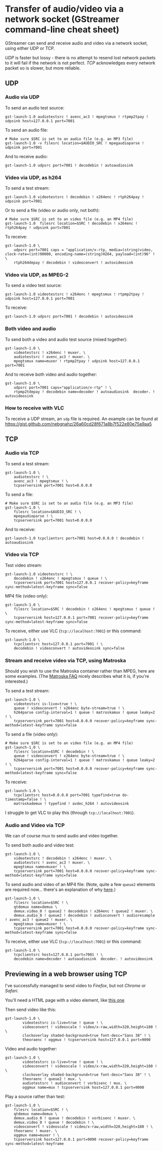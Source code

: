 # Transfer of audio/video via a network socket  (GStreamer command-line cheat sheet)

GStreamer can send and receive audio and video via a network socket, using either UDP or TCP.

*UDP* is faster but lossy - there is no attempt to resend lost network packets to it will fail if the network is not perfect. *TCP* acknowledges every network packet so is slower, but more reliable.

## UDP

### Audio via UDP

To send an audio test source:

```
gst-launch-1.0 audiotestsrc ! avenc_ac3 ! mpegtsmux ! rtpmp2tpay ! udpsink host=127.0.0.1 port=7001
```

To send an audio file:

```
# Make sure $SRC is set to an audio file (e.g. an MP3 file)
gst-launch-1.0 -v filesrc location=$AUDIO_SRC ! mpegaudioparse ! udpsink port=7001
```

And to receive audio:

```
gst-launch-1.0 udpsrc port=7001 ! decodebin ! autoaudiosink
```

### Video via UDP, as h264

To send a test stream:

```
gst-launch-1.0 videotestsrc ! decodebin ! x264enc ! rtph264pay ! udpsink port=7001
```

Or to send a file (video or audio only, not both):

```
# Make sure $SRC is set to an video file (e.g. an MP4 file)
gst-launch-1.0  filesrc location=$SRC ! decodebin ! x264enc ! rtph264pay ! udpsink port=7001
```

To receive:

```
gst-launch-1.0 \
    udpsrc port=7001 caps = "application/x-rtp, media=(string)video, clock-rate=(int)90000, encoding-name=(string)H264, payload=(int)96" ! \
    rtph264depay ! decodebin ! videoconvert ! autovideosink
```

### Video via UDP, as MPEG-2

To send a video test source:

```
gst-launch-1.0 videotestsrc ! x264enc ! mpegtsmux ! rtpmp2tpay ! udpsink host=127.0.0.1 port=7001
```

To receive:

```
gst-launch-1.0 udpsrc port=7001 ! decodebin ! autovideosink
```

### Both video and audio

To send both a video and audio test source (mixed together):

```
gst-launch-1.0 \
    videotestsrc ! x264enc ! muxer. \
    audiotestsrc ! avenc_ac3 ! muxer. \
    mpegtsmux name=muxer ! rtpmp2tpay ! udpsink host=127.0.0.1 port=7001
```

And to receive both video and audio together:

```
gst-launch-1.0 \
    udpsrc port=7001 caps="application/x-rtp" ! \
    rtpmp2tdepay ! decodebin name=decoder ! autoaudiosink  decoder. ! autovideosink
```

### How to receive with VLC

To receive a UDP stream, an `sdp` file is required. An example can be found at https://gist.github.com/nebgnahz/26a60cd28f671a8b7f522e80e75a9aa5

## TCP

### Audio via TCP

To send a test stream:

```
gst-launch-1.0 \
    audiotestsrc ! \
    avenc_ac3 ! mpegtsmux ! \
    tcpserversink port=7001 host=0.0.0.0
```

To send a file:

```
# Make sure $SRC is set to an audio file (e.g. an MP3 file)
gst-launch-1.0 \
    filesrc location=$AUDIO_SRC ! \
    mpegaudioparse ! \
    tcpserversink port=7001 host=0.0.0.0
```

And to receive:

```
gst-launch-1.0 tcpclientsrc port=7001 host=0.0.0.0 ! decodebin ! autoaudiosink
```

### Video via TCP

Test video stream:

```
gst-launch-1.0 videotestsrc ! \
    decodebin ! x264enc ! mpegtsmux ! queue ! \
    tcpserversink port=7001 host=127.0.0.1 recover-policy=keyframe sync-method=latest-keyframe sync=false
```

MP4 file (video only):

```
gst-launch-1.0 \
    filesrc location=$SRC ! decodebin ! x264enc ! mpegtsmux ! queue ! \
    tcpserversink host=127.0.0.1 port=7001 recover-policy=keyframe sync-method=latest-keyframe sync=false
```

To receive, either use VLC (`tcp://localhost:7001`) or this command:

```
gst-launch-1.0 \
    tcpclientsrc host=127.0.0.1 port=7001 ! \
    decodebin ! videoconvert ! autovideosink sync=false
```

### Stream and receive video via TCP, using Matroska

Should you wish to use the Matroska container rather than MPEG, here are some examples.
(The [Matroska FAQ](https://www.matroska.org/technical/guides/faq/index.html) nicely describes what it is, if you're interested.)

To send a test stream:

```
gst-launch-1.0 \
    videotestsrc is-live=true ! \
    queue ! videoconvert ! x264enc byte-stream=true ! \
    h264parse config-interval=1 ! queue ! matroskamux ! queue leaky=2 ! \
    tcpserversink port=7001 host=0.0.0.0 recover-policy=keyframe sync-method=latest-keyframe sync=false
```

To send a file (video only):

```
# Make sure $SRC is set to an video file (e.g. an MP4 file)
gst-launch-1.0 \
    filesrc location=$SRC ! decodebin ! \
    queue ! videoconvert ! x264enc byte-stream=true ! \
    h264parse config-interval=1 ! queue ! matroskamux ! queue leaky=2 ! \
    tcpserversink port=7001 host=0.0.0.0 recover-policy=keyframe sync-method=latest-keyframe sync=false
```

To receive:

```
gst-launch-1.0 \
    tcpclientsrc host=0.0.0.0 port=7001 typefind=true do-timestamp=false ! \
    matroskademux ! typefind ! avdec_h264 ! autovideosink
```

I struggle to get VLC to play this (through `tcp://localhost:7001`).

### Audio and Video via TCP

We can of course mux to send audio and video together.

To send both audio and video test:

```
gst-launch-1.0 \
    videotestsrc ! decodebin ! x264enc ! muxer. \
    audiotestsrc ! avenc_ac3 ! muxer. \
    mpegtsmux name=muxer ! \
    tcpserversink port=7001 host=0.0.0.0 recover-policy=keyframe sync-method=latest-keyframe sync=false
```

To send audio and video of an MP4 file:
(Note, quite a few `queue2` elements are required now... there's an explanation of why [here](http://gstreamer-devel.966125.n4.nabble.com/Simple-AV-pipeline-stuck-in-prerolling-state-mp4-h264-aac-td4656970.html).)

```
gst-launch-1.0 \
    filesrc location=$SRC ! \
    qtdemux name=demux \
    demux.video_0 ! queue2 ! decodebin ! x264enc ! queue2 ! muxer. \
    demux.audio_0 ! queue2 ! decodebin ! audioconvert ! audioresample ! avenc_ac3 ! queue2 ! muxer. \
    mpegtsmux name=muxer ! \
    tcpserversink port=7001 host=0.0.0.0 recover-policy=keyframe sync-method=latest-keyframe sync=false
```

To receive, either use VLC (`tcp://localhost:7001`) or this command:

```
gst-launch-1.0 \
    tcpclientsrc host=127.0.0.1 port=7001 ! \
    decodebin name=decoder ! autoaudiosink  decoder. ! autovideosink
```


## Previewing in a web browser using TCP

I've successfully managed to send video to *Firefox*, but not *Chrome* or *Safari*.

You'll need a HTML page with a video element, like [this one](./html_examples/tcp-receive.html)

Then send video like this:

```
gst-launch-1.0 \
        videotestsrc is-live=true ! queue ! \
        videoconvert ! videoscale ! video/x-raw,width=320,height=180 ! \
        clockoverlay shaded-background=true font-desc="Sans 38" ! \
        theoraenc ! oggmux ! tcpserversink host=127.0.0.1 port=9090
```

Video and audio together:

```
gst-launch-1.0 \
        videotestsrc is-live=true ! queue ! \
        videoconvert ! videoscale ! video/x-raw,width=320,height=180 ! \
        clockoverlay shaded-background=true font-desc="Sans 38" ! \
        theoraenc ! queue2 ! mux. \
        audiotestsrc ! audioconvert ! vorbisenc ! mux. \
        oggmux name=mux ! tcpserversink host=127.0.0.1 port=9090
```

Play a source rather than test:

```
gst-launch-1.0 \
    filesrc location=$SRC ! \
    qtdemux name=demux \
    demux.audio_0 ! queue ! decodebin ! vorbisenc ! muxer. \
    demux.video_0 ! queue ! decodebin ! \
    videoconvert ! videoscale ! video/x-raw,width=320,height=180 ! \
    theoraenc ! muxer. \
    oggmux name=muxer ! \
    tcpserversink host=127.0.0.1 port=9090 recover-policy=keyframe sync-method=latest-keyframe
```

